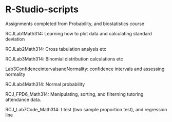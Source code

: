 # R-Studio-scripts
Assignments completed from Probability, and biostatistics course

RCJLab1Math314: Learning how to plot data and calculating standard deviation

RCJLab2Math314: Cross tabulation analysis etc

RCJLab3Math314: Binomial distribution calculations etc

Lab3ConfidenceintervalsandNormality: confidence intervals and assessing normality

RCJLab4Math314: Normal probability

RCJ_FPD6_Math314: Manipulating, sorting, and filterning tutoring attendance data.

RCJ_Lab7Code_Math314: t.test (two sample proportion test), and regression line
